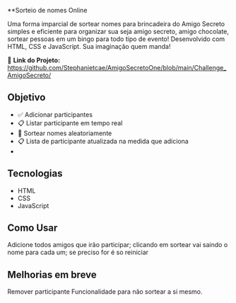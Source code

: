 **Sorteio de nomes Online

Uma forma imparcial de sortear nomes para brincadeira do Amigo Secreto simples e eficiente para organizar sua  seja amigo secreto, amigo chocolate, sortear pessoas em um bingo para todo tipo de evento! Desenvolvido com HTML, CSS e JavaScript. Sua imaginação quem manda!

🔗 **Link do Projeto:** https://github.com/Stephanietcae/AmigoSecretoOne/blob/main/Challenge_AmigoSecreto/

## Objetivo

- ✅ Adicionar participantes
- 📋 Listar participante em tempo real 
- 🎲 Sortear nomes aleatoriamente 
- 📋 Lista de participante atualizada na medida que adiciona
- 
##  Tecnologias 
- HTML
- CSS
- JavaScript 

## Como Usar
Adicione todos amigos que irão participar;
clicando em sortear vai saindo o nome para cada um;
se preciso for é so reiniciar

## Melhorias em breve
Remover participante 
Funcionalidade para não sortear a si mesmo. 

